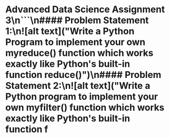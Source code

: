 # Advanced Data Science Assignment 3\n```\n#### Problem Statement​ ​1:\n![alt text]("Write a Python Program to implement your own myreduce() function which works exactly like Python's built-in function reduce()")\n#### Problem Statement​ ​2:\n![alt text]("Write a Python program to implement your own myfilter() function which works exactly like Python's built-in function f